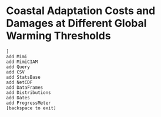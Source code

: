# Coastal Adaptation Costs and Damages at Different Global Warming Thresholds

```
]
add Mimi
add MimiCIAM
add Query
add CSV
add StatsBase
add NetCDF
add DataFrames
add Distributions
add Dates
add ProgressMeter
[backspace to exit]
```